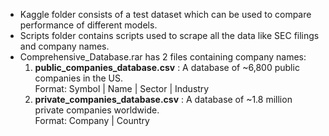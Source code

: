 - Kaggle folder consists of a test dataset which can be used to compare performance of different models.
- Scripts folder contains scripts used to scrape all the data like SEC filings and company names.
- Comprehensive_Database.rar has 2 files containing company names:
	1. **public_companies_database.csv** : A database of ~6,800 public companies in the US.  
	Format: Symbol | Name | Sector | Industry
	2. **private_companies_database.csv** : A database of ~1.8 million private companies worldwide.  
	Format: Company | Country
